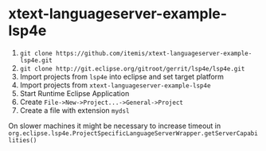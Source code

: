 # xtext-languageserver-example-lsp4e

1. `git clone https://github.com/itemis/xtext-languageserver-example-lsp4e.git`
1. `git clone http://git.eclipse.org/gitroot/gerrit/lsp4e/lsp4e.git`
1. Import projects from `lsp4e` into eclipse and set target platform
1. Import projects from `xtext-languageserver-example-lsp4e`
1. Start Runtime Eclipse Application
1. Create `File->New->Project...->General->Project`
1. Create a file with extension `mydsl`

On slower machines it might be necessary to increase timeout in `org.eclipse.lsp4e.ProjectSpecificLanguageServerWrapper.getServerCapabilities()`
